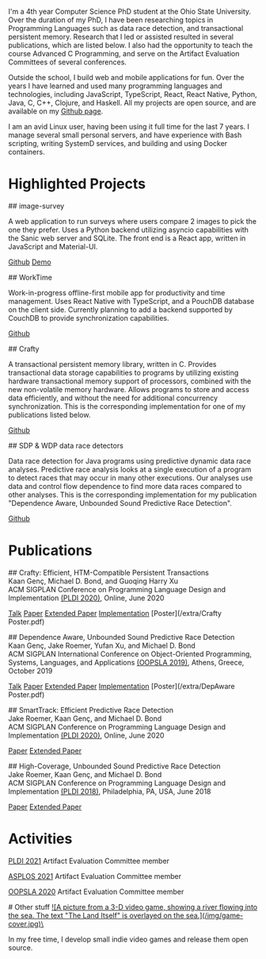 I'm a 4th year Computer Science PhD student at the Ohio State University. Over
the duration of my PhD, I have been researching topics in Programming Languages
such as data race detection, and transactional persistent memory. Research that
I led or assisted resulted in several publications, which are listed below. I
also had the opportunity to teach the course Advanced C Programming, and serve
on the Artifact Evaluation Committees of several conferences.

Outside the school, I build web and mobile applications for fun. Over the years
I have learned and used many programming languages and technologies, including
JavaScript, TypeScript, React, React Native, Python, Java, C, C++, Clojure, and
Haskell. All my projects are open source, and are available on my [Github
page](https://github.com/SeriousBug).

I am an avid Linux user, having been using it full time for the last 7 years. I
manage several small personal servers, and have experience with Bash scripting,
writing SystemD services, and building and using Docker containers.


# Highlighted Projects


<div> <div class="publication">
## image-survey

A web application to run surveys where users compare 2 images to pick the one
they prefer. Uses a Python backend utilizing asyncio capabilities with the Sanic
web server and SQLite. The front end is a React app, written in JavaScript and
Material-UI.

[Github](https://github.com/SeriousBug/image-survey) [Demo](https://imagesurvey.kaangenc.me/)
</div>


<div class="publication">
## WorkTime

Work-in-progress offline-first mobile app for productivity and time management.
Uses React Native with TypeScript, and a PouchDB database on the client side.
Currently planning to add a backend supported by CouchDB to provide
synchronization capabilities.

[Github](https://github.com/SeriousBug/WorkTime)
</div>


<div class="publication">
## Crafty

A transactional persistent memory library, written in C. Provides transactional
data storage capabilities to programs by utilizing existing hardware
transactional memory support of processors, combined with the new non-volatile
memory hardware. Allows programs to store and access data efficiently, and
without the need for additional concurrency synchronization. This is the
corresponding implementation for one of my publications listed below.

[Github](https://github.com/PLaSSticity/Crafty)
</div>


<div class="publication">
## SDP & WDP data race detectors

Data race detection for Java programs using predictive dynamic data race
analyses. Predictive race analysis looks at a single execution of a program to
detect races that may occur in many other executions. Our analyses use data and
control flow dependence to find more data races compared to other analyses. This
is the corresponding implementation for my publication "Dependence Aware,
Unbounded Sound Predictive Race Detection".

[Github](https://github.com/PLaSSticity/SDP-WDP-implementation)
</div>

</div>



# Publications

<div> <div class="publication">
## Crafty: Efficient, HTM-Compatible Persistent Transactions
<div class="authors">Kaan Genç, Michael D. Bond, and Guoqing Harry Xu</div>
<div class="conf">ACM SIGPLAN Conference on Programming Language Design and Implementation <a href="https://pldi20.sigplan.org/home">(PLDI 2020)</a>, Online, June 2020</div>

[Talk](https://www.youtube.com/watch?v=wdVLlQXV1to) [Paper](https://dl.acm.org/doi/10.1145/3385412.3385991) [Extended Paper](https://arxiv.org/pdf/2004.00262.pdf) [Implementation](https://github.com/PLaSSticity/Crafty) [Poster](/extra/Crafty Poster.pdf)
</div>


<div class="publication">
## Dependence Aware, Unbounded Sound Predictive Race Detection
<div class="authors">Kaan Genç, Jake Roemer, Yufan Xu, and Michael D. Bond</div>
<div class="conf">ACM SIGPLAN International Conference on Object-Oriented Programming, Systems, Languages, and Applications <a href="https://2019.splashcon.org/track/splash-2019-oopsla">(OOPSLA 2019)</a>, Athens, Greece, October 2019</div> 

[Talk](https://www.youtube.com/watch?v=YgZWnc31tVQ) [Paper](https://dl.acm.org/doi/10.1145/3360605) [Extended Paper](https://arxiv.org/pdf/1904.13088.pdf) [Implementation](https://github.com/PLaSSticity/SDP-WDP-implementation) [Poster](/extra/DepAware Poster.pdf)
</div>


<div class="publication">
## SmartTrack: Efficient Predictive Race Detection
<div class="authors">Jake Roemer, Kaan Genç, and Michael D. Bond</div>
<div class="conf">ACM SIGPLAN Conference on Programming Language Design and Implementation <a href="https://pldi20.sigplan.org/home">(PLDI 2020)</a>, Online, June 2020 </div>

[Paper](http://web.cse.ohio-state.edu/~mikebond/smarttrack-pldi-2020.pdf) [Extended Paper](https://arxiv.org/pdf/1905.00494.pdf)
</div>


<div class="publication">
## High-Coverage, Unbounded Sound Predictive Race Detection 
<div class="authors">Jake Roemer, Kaan Genç, and Michael D. Bond</div>
<div class="conf">ACM SIGPLAN Conference on Programming Language Design and Implementation <a href="https://pldi18.sigplan.org/">(PLDI 2018)</a>, Philadelphia, PA, USA, June 2018</div>

[Paper](http://web.cse.ohio-state.edu/~bond.213/vindicator-pldi-2018.pdf) [Extended Paper](http://web.cse.ohio-state.edu/~bond.213/vindicator-pldi-2018-xtr.pdf)
</div>
</div>

# Activities

[PLDI 2021](https://pldi21.sigplan.org/track/pldi-2021-PLDI-Research-Artifacts) Artifact Evaluation Committee member

[ASPLOS 2021](https://asplos-conference.org/2021/) Artifact Evaluation Committee member

[OOPSLA 2020](https://2020.splashcon.org/track/splash-2020-Artifacts) Artifact Evaluation Committee member


<div class="other-stuff">
# Other stuff

<a class="img" href="https://seriousbug.itch.io/the-land-itself">
![A picture from a 3-D video game, showing a river flowing into the sea. The text "The Land Itself" is overlayed on the sea.](/img/game-cover.jpg)\
</a>

In my free time, I develop small indie video games and release them open source.
</div>
